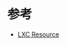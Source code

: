 # 参考

- [LXC Resource](https://registry.terraform.io/providers/Telmate/proxmox/latest/docs/resources/lxc)

